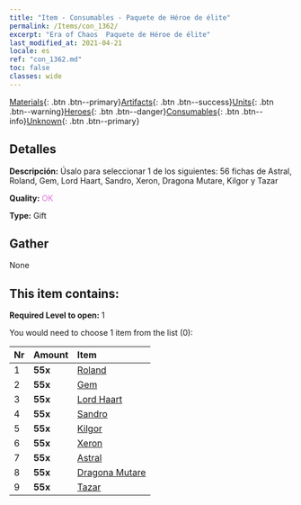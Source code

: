```yaml
---
title: "Item - Consumables - Paquete de Héroe de élite"
permalink: /Items/con_1362/
excerpt: "Era of Chaos  Paquete de Héroe de élite"
last_modified_at: 2021-04-21
locale: es
ref: "con_1362.md"
toc: false
classes: wide
---
```

 [Materials](/es/Items/){: .btn .btn--primary}[Artifacts](/es/Items/Artifacts/){: .btn .btn--success}[Units](/es/Items/Units/){: .btn .btn--warning}[Heroes](/es/Items/Heroes/){: .btn .btn--danger}[Consumables](/es/Items/Consumables/){: .btn .btn--info}[Unknown](/es/Items/Unknown/){: .btn .btn--primary}

## Detalles
 **Descripción:** Úsalo para seleccionar 1 de los siguientes: 56 fichas de Astral, Roland, Gem, Lord Haart, Sandro, Xeron, Dragona Mutare, Kilgor y Tazar

 **Quality:** <span style="color: #DA70D6">OK</span>

 **Type:** Gift

## Gather

  None

## This item contains:

 **Required Level to open:** 1

 You would need to choose 1 item from the list (0):

  | Nr | Amount |     Item    |
  |:---|:-------|:------------|
  | 1 |  **55x** | [Roland](/es/Items/her_362/) |  | 
  | 2 |  **55x** | [Gem](/es/Items/her_369/) |  | 
  | 3 |  **55x** | [Lord Haart](/es/Items/her_370/) |  | 
  | 4 |  **55x** | [Sandro](/es/Items/her_371/) |  | 
  | 5 |  **55x** | [Kilgor](/es/Items/her_374/) |  | 
  | 6 |  **55x** | [Xeron](/es/Items/her_383/) |  | 
  | 7 |  **55x** | [Astral](/es/Items/her_388/) |  | 
  | 8 |  **55x** | [Dragona Mutare](/es/Items/her_390/) |  | 
  | 9 |  **55x** | [Tazar](/es/Items/her_393/) |  | 
